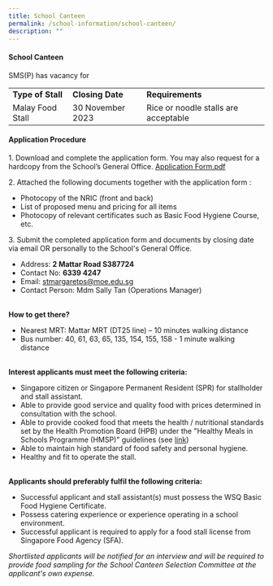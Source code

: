 ```yaml
---
title: School Canteen
permalink: /school-information/school-canteen/
description: ""
---
```

#### **School Canteen**

SMS(P) has vacancy for
<table>
<tbody><tr>
		<td><b>Type of Stall</b></td>
		<td><b>Closing Date</b></td>
	  <td><b>Requirements</b></td>
</tr>
	<tr>
		<td>Malay Food Stall</td>
		<td>30 November 2023</td>
	  <td>Rice or noodle stalls are acceptable</td>
</tr>
	</tbody></table>
	
#### **Application Procedure** 

1\. Download and complete the application form. You may also request for a hardcopy from the School’s General Office.
<a href="/files/smsp school canteen_aug 2023.pdf" target="_blank">Application Form.pdf</a><br>

2\. Attached the following documents together with the application form :

* Photocopy of the NRIC (front and back)
* List of proposed menu and pricing for all items
* Photocopy of relevant certificates such as Basic Food Hygiene Course, etc.<br>

3\. Submit the completed application form and documents by closing date via email OR personally to the School's General Office.

* Address: **2 Mattar Road S387724**
* Contact No: **6339 4247**
* Email: stmargaretps@moe.edu.sg 
* Contact Person: Mdm Sally Tan (Operations Manager) 
<br><br>

**How to get there?**
* Nearest MRT: Mattar MRT (DT25 line) – 10 minutes walking distance
* Bus number: 40, 61, 63, 65, 135, 154, 155, 158 - 1 minute walking distance
<br><br>

**Interest applicants must meet the following criteria:**
* Singapore citizen or Singapore Permanent Resident (SPR) for stallholder and stall assistant.
* Able to provide good service and quality food with prices determined in consultation with the school.
* Able to provide cooked food that meets the health / nutritional standards set by the Health Promotion Board (HPB) under the "Healthy Meals in Schools Programme (HMSP)" guidelines (see [link](https://www.hpb.gov.sg/schools/school-programmes/healthy-meals-in-schools-programme))
* Able to maintain high standard of food safety and personal hygiene.
* Healthy and fit to operate the stall.
<br><br>

**Applicants should preferably fulfil the following criteria:**
* Successful applicant and stall assistant(s) must possess the WSQ Basic Food Hygiene Certificate.
* Possess catering experience or experience operating in a school environment.
* Successful applicant is required to apply for a food stall license from Singapore Food Agency (SFA).


*Shortlisted applicants will be notified for an interview and will be required to provide food sampling for the School Canteen Selection Committee at the applicant's own expense.*
